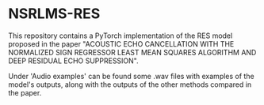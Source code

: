 # NSRLMS-RES
This repository contains a PyTorch implementation of the RES model proposed in the paper "ACOUSTIC ECHO CANCELLATION WITH THE NORMALIZED SIGN REGRESSOR LEAST
MEAN SQUARES ALGORITHM AND DEEP RESIDUAL ECHO SUPPRESSION". 

Under 'Audio examples' can be found some .wav files with examples of the model's outputs, along with the outputs of the other methods compared in the paper.
